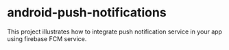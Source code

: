 # android-push-notifications

This project illustrates how to integrate push notification service in your app using firebase FCM service.
